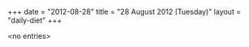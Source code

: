 +++
date = "2012-08-28"
title = "28 August 2012 (Tuesday)"
layout = "daily-diet"
+++

\<no entries\>